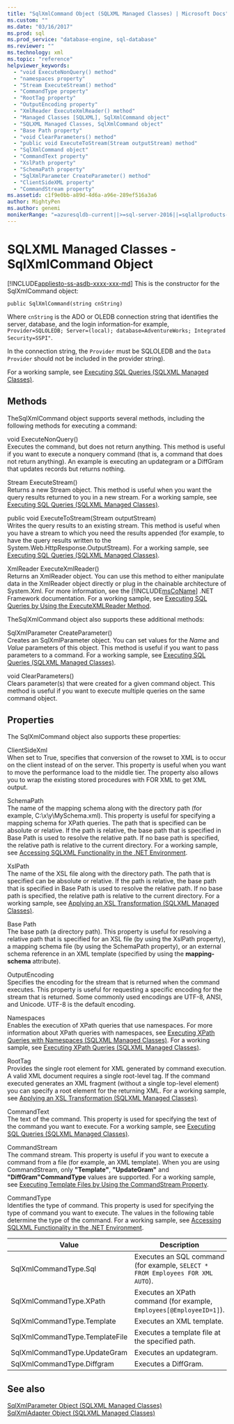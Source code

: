 ```yaml
---
title: "SqlXmlCommand Object (SQLXML Managed Classes) | Microsoft Docs"
ms.custom: ""
ms.date: "03/16/2017"
ms.prod: sql
ms.prod_service: "database-engine, sql-database"
ms.reviewer: ""
ms.technology: xml
ms.topic: "reference"
helpviewer_keywords: 
  - "void ExecuteNonQuery() method"
  - "namespaces property"
  - "Stream ExecuteStream() method"
  - "CommandType property"
  - "RootTag property"
  - "OutputEncoding property"
  - "XmlReader ExecuteXmlReader() method"
  - "Managed Classes [SQLXML], SqlXmlCommand object"
  - "SQLXML Managed Classes, SqlXmlCommand object"
  - "Base Path property"
  - "void ClearParameters() method"
  - "public void ExecuteToStream(Stream outputStream) method"
  - "SqlXmlCommand object"
  - "CommandText property"
  - "XslPath property"
  - "SchemaPath property"
  - "SqlXmlParameter CreateParameter() method"
  - "ClientSideXML property"
  - "CommandStream property"
ms.assetid: c1f9e0bb-a89d-4d6a-a96e-289ef516a3a6
author: MightyPen
ms.author: genemi
monikerRange: "=azuresqldb-current||>=sql-server-2016||=sqlallproducts-allversions||>=sql-server-linux-2017||=azuresqldb-mi-current"
---
```

# SQLXML Managed Classes - SqlXmlCommand Object
[!INCLUDE[appliesto-ss-asdb-xxxx-xxx-md](../../../includes/appliesto-ss-asdb-xxxx-xxx-md.md)]
  This is the constructor for the SqlXmlCommand object:  
  
```  
public SqlXmlCommand(string cnString)  
```  
  
 Where `cnString` is the ADO or OLEDB connection string that identifies the server, database, and the login information-for example, `Provider=SQLOLEDB; Server=(local); database=AdventureWorks; Integrated Security=SSPI"`.  
  
 In the connection string, the `Provider` must be SQLOLEDB and the `Data Provider` should not be included in the provider string).  
  
 For a working sample, see [Executing SQL Queries &#40;SQLXML Managed Classes&#41;](../../../relational-databases/sqlxml-annotated-xsd-schemas-xpath-queries/net-framework-classes/executing-sql-queries-sqlxml-managed-classes.md).  
  
## Methods  
 TheSqlXmlCommand object supports several methods, including the following methods for executing a command:  
  
 void ExecuteNonQuery()  
 Executes the command, but does not return anything. This method is useful if you want to execute a nonquery command (that is, a command that does not return anything). An example is executing an updategram or a DiffGram that updates records but returns nothing.  
  
 Stream ExecuteStream()  
 Returns a new Stream object. This method is useful when you want the query results returned to you in a new stream. For a working sample, see [Executing SQL Queries &#40;SQLXML Managed Classes&#41;](../../../relational-databases/sqlxml-annotated-xsd-schemas-xpath-queries/net-framework-classes/executing-sql-queries-sqlxml-managed-classes.md).  
  
 public void ExecuteToStream(Stream outputStream)  
 Writes the query results to an existing stream. This method is useful when you have a stream to which you need the results appended (for example, to have the query results written to the System.Web.HttpResponse.OutputStream). For a working sample, see [Executing SQL Queries &#40;SQLXML Managed Classes&#41;](../../../relational-databases/sqlxml-annotated-xsd-schemas-xpath-queries/net-framework-classes/executing-sql-queries-sqlxml-managed-classes.md).  
  
 XmlReader ExecuteXmlReader()  
 Returns an XmlReader object. You can use this method to either manipulate data in the XmlReader object directly or plug in the chainable architecture of System.Xml. For more information, see the [!INCLUDE[msCoName](../../../includes/msconame-md.md)] .NET Framework documentation. For a working sample, see [Executing SQL Queries by Using the ExecuteXMLReader Method](../../../relational-databases/sqlxml-annotated-xsd-schemas-xpath-queries/net-framework-classes/executing-sql-queries-by-using-the-executexmlreader-method.md).  
  
 TheSqlXmlCommand object also supports these additional methods:  
  
 SqlXmlParameter CreateParameter()  
 Creates an SqlXmlParameter object. You can set values for the *Name* and *Value* parameters of this object. This method is useful if you want to pass parameters to a command. For a working sample, see [Executing SQL Queries &#40;SQLXML Managed Classes&#41;](../../../relational-databases/sqlxml-annotated-xsd-schemas-xpath-queries/net-framework-classes/executing-sql-queries-sqlxml-managed-classes.md).  
  
 void ClearParameters()  
 Clears parameter(s) that were created for a given command object. This method is useful if you want to execute multiple queries on the same command object.  
  
## Properties  
 The SqlXmlCommand object also supports these properties:  
  
 ClientSideXml  
 When set to True, specifies that conversion of the rowset to XML is to occur on the client instead of on the server. This property is useful when you want to move the performance load to the middle tier. The property also allows you to wrap the existing stored procedures with FOR XML to get XML output.  
  
 SchemaPath  
 The name of the mapping schema along with the directory path (for example, C:\x\y\MySchema.xml). This property is useful for specifying a mapping schema for XPath queries. The path that is specified can be absolute or relative. If the path is relative, the base path that is specified in Base Path is used to resolve the relative path. If no base path is specified, the relative path is relative to the current directory. For a working sample, see [Accessing SQLXML Functionality in the .NET Environment](../../../relational-databases/sqlxml-annotated-xsd-schemas-xpath-queries/net-framework-classes/accessing-sqlxml-functionality-in-the-net-environment.md).  
  
 XslPath  
 The name of the XSL file along with the directory path. The path that is specified can be absolute or relative. If the path is relative, the base path that is specified in Base Path is used to resolve the relative path. If no base path is specified, the relative path is relative to the current directory. For a working sample, see [Applying an XSL Transformation &#40;SQLXML Managed Classes&#41;](../../../relational-databases/sqlxml-annotated-xsd-schemas-xpath-queries/net-framework-classes/applying-an-xsl-transformation-sqlxml-managed-classes.md).  
  
 Base Path  
 The base path (a directory path). This property is useful for resolving a relative path that is specified for an XSL file (by using the XslPath property), a mapping schema file (by using the SchemaPath property), or an external schema reference in an XML template (specified by using the **mapping-schema** attribute).  
  
 OutputEncoding  
 Specifies the encoding for the stream that is returned when the command executes. This property is useful for requesting a specific encoding for the stream that is returned. Some commonly used encodings are UTF-8, ANSI, and Unicode. UTF-8 is the default encoding.  
  
 Namespaces  
 Enables the execution of XPath queries that use namespaces. For more information about XPath queries with namespaces, see [Executing XPath Queries with Namespaces &#40;SQLXML Managed Classes&#41;](../../../relational-databases/sqlxml-annotated-xsd-schemas-xpath-queries/net-framework-classes/executing-xpath-queries-with-namespaces-sqlxml-managed-classes.md). For a working sample, see [Executing XPath Queries &#40;SQLXML Managed Classes&#41;](../../../relational-databases/sqlxml-annotated-xsd-schemas-xpath-queries/net-framework-classes/executing-xpath-queries-sqlxml-managed-classes.md).  
  
 RootTag  
 Provides the single root element for XML generated by command execution. A valid XML document requires a single root-level tag. If the command executed generates an XML fragment (without a single top-level element) you can specify a root element for the returning XML. For a working sample, see [Applying an XSL Transformation &#40;SQLXML Managed Classes&#41;](../../../relational-databases/sqlxml-annotated-xsd-schemas-xpath-queries/net-framework-classes/applying-an-xsl-transformation-sqlxml-managed-classes.md).  
  
 CommandText  
 The text of the command. This property is used for specifying the text of the command you want to execute. For a working sample, see [Executing SQL Queries &#40;SQLXML Managed Classes&#41;](../../../relational-databases/sqlxml-annotated-xsd-schemas-xpath-queries/net-framework-classes/executing-sql-queries-sqlxml-managed-classes.md).  
  
 CommandStream  
 The command stream. This property is useful if you want to execute a command from a file (for example, an XML template). When you are using CommandStream, only **"Template"**, **"UpdateGram"** and **"DiffGram"CommandType** values are supported. For a working sample, see [Executing Template Files by Using the CommandStream Property](../../../relational-databases/sqlxml-annotated-xsd-schemas-xpath-queries/net-framework-classes/executing-template-files-by-using-the-commandstream-property.md).  
  
 CommandType  
 Identifies the type of command. This property is used for specifying the type of command you want to execute. The values in the following table determine the type of the command. For a working sample, see [Accessing SQLXML Functionality in the .NET Environment](../../../relational-databases/sqlxml-annotated-xsd-schemas-xpath-queries/net-framework-classes/accessing-sqlxml-functionality-in-the-net-environment.md).  
  
|Value|Description|  
|-----------|-----------------|  
|SqlXmlCommandType.Sql|Executes an SQL command (for example, `SELECT * FROM Employees FOR XML AUTO`).|  
|SqlXmlCommandType.XPath|Executes an XPath command (for example, `Employees[@EmployeeID=1]`).|  
|SqlXmlCommandType.Template|Executes an XML template.|  
|SqlXmlCommandType.TemplateFile|Executes a template file at the specified path.|  
|SqlXmlCommandType.UpdateGram|Executes an updategram.|  
|SqlXmlCommandType.Diffgram|Executes a DiffGram.|  
  
## See also  
 [SqlXmlParameter Object &#40;SQLXML Managed Classes&#41;](../../../relational-databases/sqlxml-annotated-xsd-schemas-xpath-queries/net-framework-classes/sqlxml-managed-classes-sqlxmlparameter-object.md)   
 [SqlXmlAdapter Object &#40;SQLXML Managed Classes&#41;](../../../relational-databases/sqlxml-annotated-xsd-schemas-xpath-queries/net-framework-classes/sqlxml-managed-classes-sqlxmladapter-object.md)  
  
  
